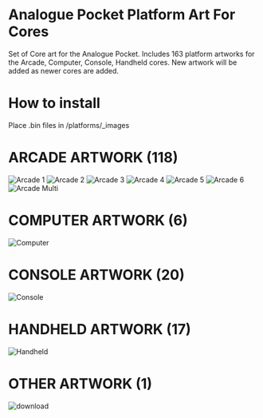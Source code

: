 # Analogue Pocket Platform Art For Cores
Set of Core art for the Analogue Pocket. Includes 163 platform artworks for the Arcade, Computer, Console, Handheld cores. New artwork will be added as newer cores are added.

# How to install
Place .bin files in /platforms/_images

# ARCADE ARTWORK (118)
![Arcade 1](https://github.com/user-attachments/assets/09c62f50-7173-4dcc-b78c-5140246eaad5)
![Arcade 2](https://github.com/user-attachments/assets/064610a0-5523-4f76-8ef8-e65908fd4efe)
![Arcade 3](https://github.com/user-attachments/assets/e03172ba-5f43-47ef-aff2-356a68937afa)
![Arcade 4](https://github.com/user-attachments/assets/8fe7f781-658d-455d-a865-570a33d65653)
![Arcade 5](https://github.com/user-attachments/assets/e3542787-8f38-4146-a9be-0cc289eb4233)
![Arcade 6](https://github.com/user-attachments/assets/b8aacd45-4caa-498a-9a94-1b52668c565f)
![Arcade Multi](https://github.com/user-attachments/assets/5f344a3f-2279-4bbd-a9d7-a6cfd0c83e85)

# COMPUTER ARTWORK (6)
![Computer](https://github.com/user-attachments/assets/35e96e79-58e5-41a3-8f9e-ba4f2c0fcfbf)

# CONSOLE ARTWORK (20)
![Console](https://github.com/user-attachments/assets/1302fd88-236b-428b-ba4c-44bc2a3c459a)

# HANDHELD ARTWORK (17)
![Handheld](https://github.com/user-attachments/assets/5aa511a3-73fc-4d64-bd69-84d401ea4013)

# OTHER ARTWORK (1)
![download](https://github.com/user-attachments/assets/01b7942f-c415-4ddb-a5af-4305cac78772)
